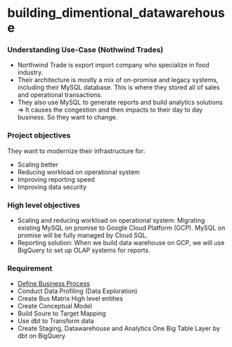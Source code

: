 # building_dimentional_datawarehouse

### Understanding Use-Case (Nothwind Trades)
- Northwind Trade is export import company who specialize in food industry.
- Their architecture is mostly a mix of on-promise and legacy systems, including their MySQL database. This is where they stored all of sales and operational transactions. 
- They also use MySQL to generate reports and build analytics solutions
=> It causes the congestion and then impacts to their day to day business. So they want to change. 

### Project objectives
They want to modernize their infrastructure for:
- Scaling better
- Reducing workload on operational system
- Improving reporting speed
- Improving data security

### High level objectives
- Scaling and reducing workload on operational system: Migrating existing MySQL on promise to Google Cloud Platform (GCP). MySQL on promise will be fully managed by Cloud SQL. 
- Reporting solution: When we build data warehouse on GCP, we will use BigQuery to set up OLAP systems for reports.

### Requirement
- [Define Business Process](https://github.com/Susanhuynh/building_dimentional_datawarehouse/tree/main/Define_Business%20_Process)
- Conduct Data Profiling (Data Exploration)
- Create Bus Matrix High level entities
- Create Conceptual Model
- Build Soure to Target Mapping
- Use dbt to Transform data
- Create Staging, Datawarehouse and Analytics One Big Table Layer by dbt on BigQuery
